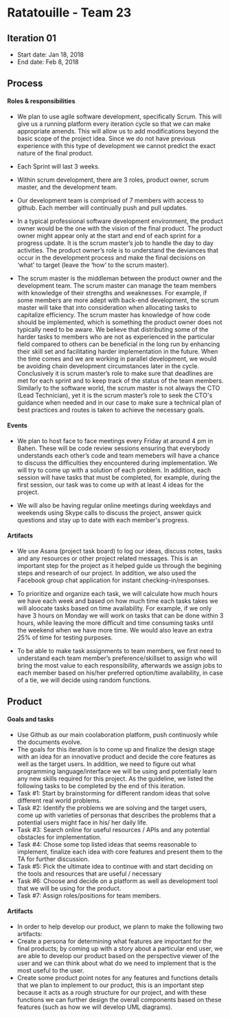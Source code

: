 # Ratatouille - Team 23

## Iteration 01

 * Start date: Jan 18, 2018
 * End date: Feb 8, 2018

## Process

#### Roles & responsibilities

* We plan to use agile software development, specifically Scrum. This will give us a running platform every iteration cycle so that we can make appropriate amends. This will allow us to add modifications beyond the basic scope of the project idea. Since we do not have previous experience with this type of development we cannot predict the exact nature of the final product.

* Each Sprint will last 3 weeks. 

* Within scrum development, there are 3 roles, product owner, scrum master, and the development team.

* Our development team is comprised of 7 members with access to github. Each member will continually push and pull updates.

* In a typical professional software development environment, the product owner would be the one with the vision of the final product. The product owner might appear only at the start and end of each sprint for a progress update. It is the scrum master’s job to handle the day to day activities. The product owner’s role is to understand the deviances that occur in the development process and make the final decisions on ‘what’ to target (leave the ‘how’ to the scrum master). 

* The scrum master is the middleman between the product owner and the development team. The scrum master can manage the team members with knowledge of their strengths and weaknesses. For example, if some members are more adept with back-end development, the scrum master will take that into consideration when allocating tasks to capitalize efficiency. The scrum master has knowledge of how code should be implemented, which is something the product owner does not typically need to be aware. We believe that distributing some of the harder tasks to members who are not as experienced in the particular field compared to others can be beneficial in the long run by enhancing their skill set and facilitating harder implementation in the future. When the time comes and we are working in parallel development, we would be avoiding chain development circumstances later in the cycle. Conclusively it is scrum master’s role to make sure that deadlines are met for each sprint and to keep track of the status of the team members. Similarly to the software world, the scrum master is not always the CTO (Lead Technician), yet it is the scrum master’s role to seek the CTO's guidance when needed and in our case to make sure a technical plan of best practices and routes is taken to achieve the necessary goals.



#### Events

* We plan to host face to face meetings every Friday at around 4 pm in Bahen. These will be code review sessions ensuring that everybody understands each other’s code and team memebers will have a chance to discuss the difficulties they encountered during implementation. We will try to come up with a solution of each problem. In addition, each session will have tasks that must be completed, for example, during the first session, our task was to come up with at least 4 ideas for the project.


* We will also be having regular online meetings during weekdays and weekends using Skype calls to discuss the project, answer quick questions and stay up to date with each member's progress. 

#### Artifacts

* We use Asana (project task board) to log our ideas, discuss notes, tasks and any resources or other project related messages. This is an important step for the project as it helped guide us through the begining steps and research of our project. In addition, we also used the Facebook group chat application for instant checking-in/responses.

* To prioritize and organize each task, we will calculate how much hours we have each week and based on how much time each tasks takes we will aloocate tasks based on time availability. For example, if we only have 3 hours on Monday we will work on tasks that can be done within 3 hours, while leaving the more difficult and time consuming tasks until the weekend when we have more time. We would also leave an extra 25% of time for testing purposes. 

* To be able to make task assignments to team members, we first need to understand each team member’s preference/skillset to assign who will bring the most value to each responsibility, afterwards we assign jobs to each member based on his/her preferred option/time availability, in case of a tie, we will decide using random functions.


## Product

#### Goals and tasks
* Use Github as our main coolaboration platform, push continuosly while the documents evolve.
* The goals for this iteration is to come up and finalize the design stage with an idea for an innovative product and decide the core features as well as the target users. In addition, we need to figure out what programming language/interface we will be using and potentially learn any new skills required for this project. As the guideline, we listed the following tasks to be completed by the end of this iteration.
* Task #1: Start by brainstorming for different random ideas that solve different real world problems. 
* Task #2: Identify the problems we are solving and the target users, come up with varieties of personas that describes the problems that a potential users might face in his/ her daily life. 
* Task #3: Search online for useful resources / APIs and any potential obstacles for implementation.
* Task #4: Chose some top listed ideas that seems reasonable to implement, finalize each idea with core features and present them to the TA for further discussion.
* Task #5: Pick the ultimate idea to continue with and start deciding on the tools and resources that are useful / necessary
* Task #6: Choose and decide on a platform as well as development tool that we will be using for the product.
* Task #7: Assign roles/positions for team members.

#### Artifacts
* In order to help develop our product, we plann to make the following two artifacts:
* Create a persona for determining what features are important for the final products; by coming up with a story about a particular end user, we are able to develop our product based on the perspective viewer of the user and we can think about what do we need to implement that is the most useful to the user. 
* Create some product point notes for any features and functions details that we plan to implement to our product, this is an important step because it acts as a rough structure for our project, and with these functions we can further design the overall components based on these features (such as how we will develop UML diagrams).

